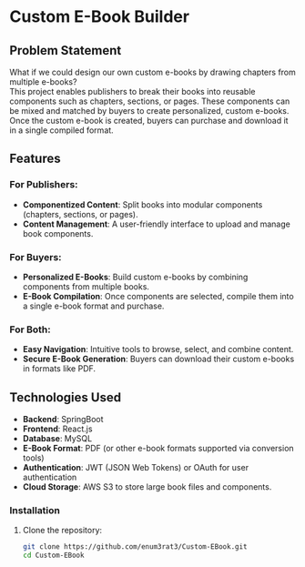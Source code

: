 # Custom E-Book Builder

## Problem Statement

What if we could design our own custom e-books by drawing chapters from multiple e-books?  
This project enables publishers to break their books into reusable components such as chapters, sections, or pages. These components can be mixed and matched by buyers to create personalized, custom e-books. Once the custom e-book is created, buyers can purchase and download it in a single compiled format.

## Features

### For Publishers:
- **Componentized Content**: Split books into modular components (chapters, sections, or pages).
- **Content Management**: A user-friendly interface to upload and manage book components.

### For Buyers:
- **Personalized E-Books**: Build custom e-books by combining components from multiple books.
- **E-Book Compilation**: Once components are selected, compile them into a single e-book format and purchase.

### For Both:
- **Easy Navigation**: Intuitive tools to browse, select, and combine content.
- **Secure E-Book Generation**: Buyers can download their custom e-books in formats like PDF.

## Technologies Used

- **Backend**: SpringBoot
- **Frontend**: React.js
- **Database**: MySQL
- **E-Book Format**: PDF (or other e-book formats supported via conversion tools)
- **Authentication**: JWT (JSON Web Tokens) or OAuth for user authentication
- **Cloud Storage**: AWS S3 to store large book files and components.


### Installation

1. Clone the repository:
   ```bash
   git clone https://github.com/enum3rat3/Custom-EBook.git
   cd Custom-EBook
    ```

